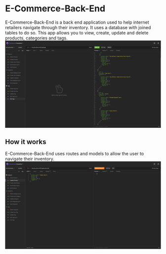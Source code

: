 # E-Commerce-Back-End

E-Commerce-Back-End is a back end application used to help internet retailers navigate through their inventory.  It uses a database with joined tables to do so. This app allows you to view, create, update and delete products, categories and tags. 
![image](https://github.com/Millmr/E-Commerce-Back-End/blob/main/images/insomnia%201.png)

## How it works
E-Commerce-Back-End uses routes and models to allow the user to navigate their inventory. 
![image](https://github.com/Millmr/E-Commerce-Back-End/blob/main/images/insomnia%202.png)
